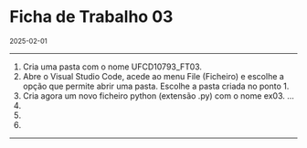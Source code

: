 <h1>Ficha de Trabalho 03</h1>
<small>2025-02-01</small>
<br>

<hr>
<ol>
<li> Cria uma pasta com o nome UFCD10793_FT03.</li>

<li> Abre o Visual Studio Code, acede ao menu File (Ficheiro) e escolhe a opção que permite abrir uma pasta. Escolhe a pasta criada no ponto 1.
</li>

<li> Cria agora um novo ficheiro python (extensão .py) com o nome ex03.
...
</li>

<li> 

</li>

<li>  

</li>

<li> 


</li>

</ol>
<hr>
